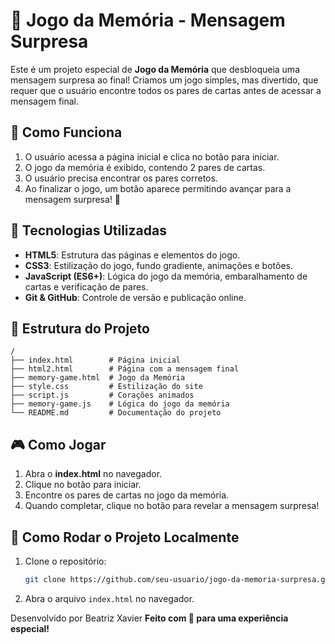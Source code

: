 # 🎉 Jogo da Memória - Mensagem Surpresa

Este é um projeto especial de **Jogo da Memória** que desbloqueia uma mensagem surpresa ao final! Criamos um jogo simples, mas divertido, que requer que o usuário encontre todos os pares de cartas antes de acessar a mensagem final. 

## 📌 Como Funciona
1. O usuário acessa a página inicial e clica no botão para iniciar.
2. O jogo da memória é exibido, contendo 2 pares de cartas.
3. O usuário precisa encontrar os pares corretos.
4. Ao finalizar o jogo, um botão aparece permitindo avançar para a mensagem surpresa! 💖

## 🚀 Tecnologias Utilizadas
- **HTML5**: Estrutura das páginas e elementos do jogo.
- **CSS3**: Estilização do jogo, fundo gradiente, animações e botões.
- **JavaScript (ES6+)**: Lógica do jogo da memória, embaralhamento de cartas e verificação de pares.
- **Git & GitHub**: Controle de versão e publicação online.

## 📂 Estrutura do Projeto
```
/
├── index.html        # Página inicial
├── html2.html        # Página com a mensagem final
├── memory-game.html  # Jogo da Memória
├── style.css         # Estilização do site
├── script.js         # Corações animados
├── memory-game.js    # Lógica do jogo da memória
└── README.md         # Documentação do projeto
```

## 🎮 Como Jogar
1. Abra o **index.html** no navegador.
2. Clique no botão para iniciar.
3. Encontre os pares de cartas no jogo da memória.
4. Quando completar, clique no botão para revelar a mensagem surpresa!

## 📢 Como Rodar o Projeto Localmente
1. Clone o repositório:
   ```bash
   git clone https://github.com/seu-usuario/jogo-da-memoria-surpresa.git
   ```
2. Abra o arquivo `index.html` no navegador.

Desenvolvido por Beatriz Xavier 
**Feito com 💖 para uma experiência especial!**

